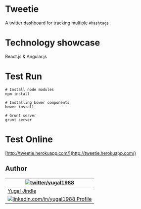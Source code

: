 # Tweetie
A twitter dashboard for tracking multiple `#hashtags`

# Technology showcase
React.js & Angular.js

# Test Run
```
# Install node modules
npm install

# Installing bower components
bower install

# Grunt server
grunt server

```

# Test Online
[http://tweetie.herokuapp.com/](http://tweetie.herokuapp.com/)

## Author
| [![twitter/yugal1988](https://www.gravatar.com/avatar/19c28676f977300166c0f35f41a9aae0?s=90)](http://twitter.com/yugal1988 "Follow @yugal1988 on Twitter") |
|---|
| [Yugal Jindle](http://stackoverflow.com/users/731963/yugal-jindle "Stackoverflow !") |
| [![linkedin.com/in/yugal1988](http://s.c.lnkd.licdn.com/scds/common/u/img/webpromo/btn_in_20x15.png) Profile](http://www.linkedin.com/in/yugal1988 "Connect on LinkedIn") |
